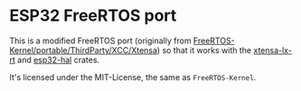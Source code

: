 # ESP32 FreeRTOS port

This is a modified FreeRTOS port (originally from
[FreeRTOS-Kernel/portable/ThirdParty/XCC/Xtensa](https://github.com/FreeRTOS/FreeRTOS-Kernel/tree/main/portable/ThirdParty/XCC/Xtensa))
so that it works with the [xtensa-lx-rt](https://github.com/esp-rs/xtensa-lx-rt) and
[esp32-hal](https://github.com/esp-rs/esp32-hal) crates.

It's licensed under the MIT-License, the same as `FreeRTOS-Kernel`.